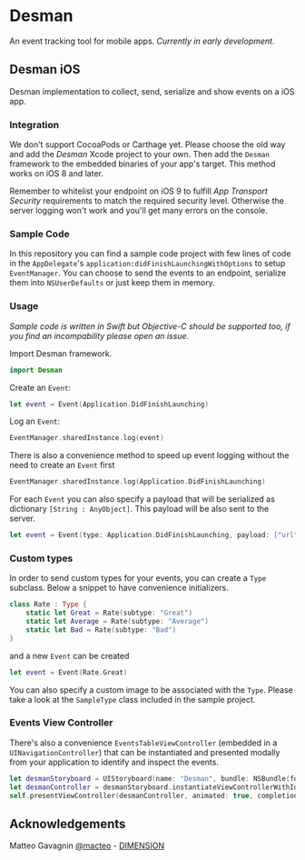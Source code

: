 # Desman

An event tracking tool for mobile apps.
*Currently in early development.*

## Desman iOS

Desman implementation to collect, send, serialize and show events on a iOS app.

### Integration

We don't support CocoaPods or Carthage yet. Please choose the old way and add the *Desman* Xcode project to your own. Then add the `Desman` framework to the embedded binaries of your app's target. This method works on iOS 8 and later.

Remember to whitelist your endpoint on iOS 9 to fulfill *App Transport Security* requirements to match the required security level. Otherwise the server logging won't work and you'll get many errors on the console.

### Sample Code

In this repository you can find a sample code project with few lines of code in the `AppDelegate`'s `application:didFinishLaunchingWithOptions` to setup `EventManager`.
You can choose to send the events to an endpoint, serialize them into `NSUserDefaults` or just keep them in memory.

### Usage

*Sample code is written in Swift but Objective-C should be supported too, if you find an incompability please open an issue.*

Import Desman framework.

```swift
import Desman
```

Create an `Event`:

```swift
let event = Event(Application.DidFinishLaunching)
```

Log an `Event`:

```swift
EventManager.sharedInstance.log(event)
```

There is also a convenience method to speed up event logging without the need to create an `Event` first

```swift
EventManager.sharedInstance.log(Application.DidFinishLaunching)
```

For each `Event` you can also specify a payload that will be serialized as dictionary `[String : AnyObject]`. This payload will be also sent to the server.

```swift
let event = Event(type: Application.DidFinishLaunching, payload: ["url": "example.com"])
```

### Custom types

In order to send custom types for your events, you can create a `Type` subclass. Below a snippet to have convenience initializers.

```swift
class Rate : Type {
    static let Great = Rate(subtype: "Great")
    static let Average = Rate(subtype: "Average")
    static let Bad = Rate(subtype: "Bad")
}
```

and a new `Event` can be created

```swift
let event = Event(Rate.Great)
```

You can also specify a custom image to be associated with the `Type`. Please take a look at the `SampleType` class included in the sample project.

### Events View Controller

There's also a convenience `EventsTableViewController` (embedded in a `UINavigationController`) that can be instantiated and presented modally from your application to identify and inspect the events.

```swift
let desmanStoryboard = UIStoryboard(name: "Desman", bundle: NSBundle(forClass: EventManager.self))
let desmanController = desmanStoryboard.instantiateViewControllerWithIdentifier("eventsController")
self.presentViewController(desmanController, animated: true, completion: nil)
```

## Acknowledgements

Matteo Gavagnin [@macteo](http://twitter.com/macteo) - [DIMENSION](http://www.dimension.it)
